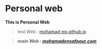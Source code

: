 # Personal web

**This is Personal Web**

> test Web : [mohamad-ep.github.io](https://mohamad-ep.github.io)

> ***main Web : [mohamadensafpour.com](https://mohamadensafpour.com/)***